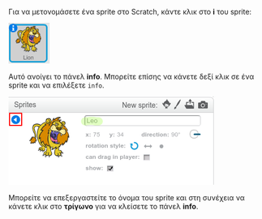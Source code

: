 Για να μετονομάσετε ένα sprite στο Scratch, κάντε κλικ στο **i** του sprite:

![screenshot](images/rename-info.png)

Αυτό ανοίγει το πάνελ **info**. Μπορείτε επίσης να κάνετε δεξί κλικ σε ένα sprite και να επιλέξετε `info`.

![screenshot](images/rename-change.png)

Μπορείτε να επεξεργαστείτε το όνομα του sprite και στη συνέχεια να κάνετε κλικ στο **τρίγωνο** για να κλείσετε το πάνελ **info**.